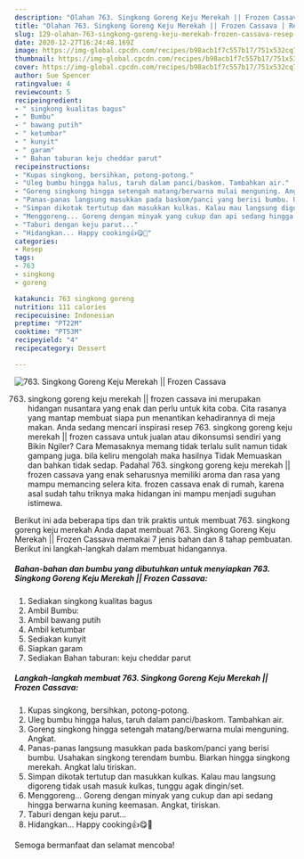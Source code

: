 ```yaml
---
description: "Olahan 763. Singkong Goreng Keju Merekah || Frozen Cassava | Resep Membuat 763. Singkong Goreng Keju Merekah || Frozen Cassava Yang Mudah Dan Praktis"
title: "Olahan 763. Singkong Goreng Keju Merekah || Frozen Cassava | Resep Membuat 763. Singkong Goreng Keju Merekah || Frozen Cassava Yang Mudah Dan Praktis"
slug: 129-olahan-763-singkong-goreng-keju-merekah-frozen-cassava-resep-membuat-763-singkong-goreng-keju-merekah-frozen-cassava-yang-mudah-dan-praktis
date: 2020-12-27T16:24:48.169Z
image: https://img-global.cpcdn.com/recipes/b98acb1f7c557b17/751x532cq70/763-singkong-goreng-keju-merekah-frozen-cassava-foto-resep-utama.jpg
thumbnail: https://img-global.cpcdn.com/recipes/b98acb1f7c557b17/751x532cq70/763-singkong-goreng-keju-merekah-frozen-cassava-foto-resep-utama.jpg
cover: https://img-global.cpcdn.com/recipes/b98acb1f7c557b17/751x532cq70/763-singkong-goreng-keju-merekah-frozen-cassava-foto-resep-utama.jpg
author: Sue Spencer
ratingvalue: 4
reviewcount: 5
recipeingredient:
- " singkong kualitas bagus"
- " Bumbu"
- " bawang putih"
- " ketumbar"
- " kunyit"
- " garam"
- " Bahan taburan keju cheddar parut"
recipeinstructions:
- "Kupas singkong, bersihkan, potong-potong."
- "Uleg bumbu hingga halus, taruh dalam panci/baskom. Tambahkan air."
- "Goreng singkong hingga setengah matang/berwarna mulai menguning. Angkat."
- "Panas-panas langsung masukkan pada baskom/panci yang berisi bumbu. Usahakan singkong terendam bumbu. Biarkan hingga singkong merekah. Angkat lalu tiriskan."
- "Simpan dikotak tertutup dan masukkan kulkas. Kalau mau langsung digoreng tidak usah masuk kulkas, tunggu agak dingin/set."
- "Menggoreng... Goreng dengan minyak yang cukup dan api sedang hingga berwarna kuning keemasan. Angkat, tiriskan."
- "Taburi dengan keju parut..."
- "Hidangkan... Happy cooking👍😋🥰"
categories:
- Resep
tags:
- 763
- singkong
- goreng

katakunci: 763 singkong goreng 
nutrition: 111 calories
recipecuisine: Indonesian
preptime: "PT22M"
cooktime: "PT53M"
recipeyield: "4"
recipecategory: Dessert

---
```



![763. Singkong Goreng Keju Merekah || Frozen Cassava](https://img-global.cpcdn.com/recipes/b98acb1f7c557b17/751x532cq70/763-singkong-goreng-keju-merekah-frozen-cassava-foto-resep-utama.jpg)


763. singkong goreng keju merekah || frozen cassava ini merupakan hidangan nusantara yang enak dan perlu untuk kita coba. Cita rasanya yang mantap membuat siapa pun menantikan kehadirannya di meja makan.
Anda sedang mencari inspirasi resep 763. singkong goreng keju merekah || frozen cassava untuk jualan atau dikonsumsi sendiri yang Bikin Ngiler? Cara Memasaknya memang tidak terlalu sulit namun tidak gampang juga. bila keliru mengolah maka hasilnya Tidak Memuaskan dan bahkan tidak sedap. Padahal 763. singkong goreng keju merekah || frozen cassava yang enak seharusnya memiliki aroma dan rasa yang mampu memancing selera kita.
 frozen cassava enak di rumah, karena asal sudah tahu triknya maka hidangan ini mampu menjadi suguhan istimewa.




Berikut ini ada beberapa tips dan trik praktis untuk membuat 763. singkong goreng keju merekah  Anda dapat membuat 763. Singkong Goreng Keju Merekah || Frozen Cassava memakai 7 jenis bahan dan 8 tahap pembuatan. Berikut ini langkah-langkah dalam membuat hidangannya.

<!--inarticleads1-->

##### Bahan-bahan dan bumbu yang dibutuhkan untuk menyiapkan 763. Singkong Goreng Keju Merekah || Frozen Cassava:

1. Sediakan  singkong kualitas bagus
1. Ambil  Bumbu:
1. Ambil  bawang putih
1. Ambil  ketumbar
1. Sediakan  kunyit
1. Siapkan  garam
1. Sediakan  Bahan taburan: keju cheddar parut




<!--inarticleads2-->

##### Langkah-langkah membuat 763. Singkong Goreng Keju Merekah || Frozen Cassava:

1. Kupas singkong, bersihkan, potong-potong.
1. Uleg bumbu hingga halus, taruh dalam panci/baskom. Tambahkan air.
1. Goreng singkong hingga setengah matang/berwarna mulai menguning. Angkat.
1. Panas-panas langsung masukkan pada baskom/panci yang berisi bumbu. Usahakan singkong terendam bumbu. Biarkan hingga singkong merekah. Angkat lalu tiriskan.
1. Simpan dikotak tertutup dan masukkan kulkas. Kalau mau langsung digoreng tidak usah masuk kulkas, tunggu agak dingin/set.
1. Menggoreng... Goreng dengan minyak yang cukup dan api sedang hingga berwarna kuning keemasan. Angkat, tiriskan.
1. Taburi dengan keju parut...
1. Hidangkan... Happy cooking👍😋🥰




 Semoga bermanfaat dan selamat mencoba!
